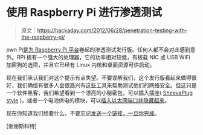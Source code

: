 # 使用 Raspberry Pi 进行渗透测试

> 原文：<https://hackaday.com/2012/06/28/penetration-testing-with-the-raspberry-pi/>

pwn Pi[是为 Raspberry Pi 平台](http://pwnpi.sourceforge.net/)卷起的渗透测试发行版。任何人都不会对此感到意外。RPi 板有一个强大的处理器，它的功率相对较低，有板载 NIC 或 USB WiFi 加密狗的选项，并且它已经有 Linux 内核和桌面资源可供启动。

现在我们承认我们对这个提示有点失望。不要误解我们，这个发行版看起来做得很好，我们确信有很多人会很高兴有这些工具来帮助测试他们的网络安全。但这只是一个软件黑客，我们希望看到一个漂亮的小秘密包，可以插入插座( [SheevaPlug style](http://hackaday.com/2009/02/25/sheevaplug-tiny-linux-server/) )，或者一个电池供电的模块，可以[插入以太网端口并隐藏起来](http://hackaday.com/2012/01/12/cheap-wifi-bridge-for-pen-testing-or-otherwise/)。

现在你知道我们想要什么，不要忘记[发送一个链接，一旦你完成](http://hackaday.com/contact-hack-a-day/)。

[谢谢斯科特]